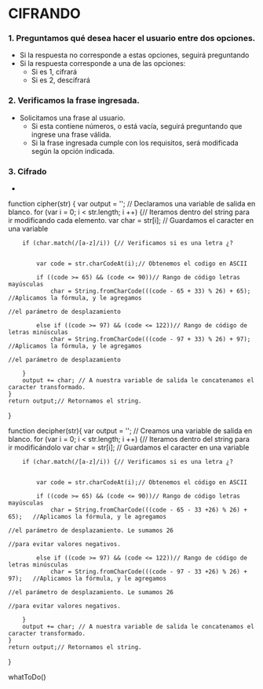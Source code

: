 # CIFRANDO


### 1. Preguntamos qué desea hacer el usuario entre dos opciones.

+ Si la respuesta no corresponde a estas opciones, seguirá preguntando
+ Si la respuesta corresponde a una de las opciones:
	- Si es 1, cifrará
	- Si es 2, descifrará

###	2. Verificamos la frase ingresada.
+ Solicitamos una frase al usuario.
	- Si esta contiene números, o está vacía, seguirá preguntando que ingrese una frase válida.
	- Si la frase ingresada cumple con los requisitos, será modificada según la opción indicada.

### 3. Cifrado
+ 





function cipher(str) {
	var output = '';	// Declaramos una variable de salida en blanco.
	for (var i = 0; i < str.length; i ++) {// Iteramos dentro del string para ir modificando cada elemento.
		var char = str[i];	// Guardamos el caracter en una variable

	
		if (char.match(/[a-z]/i)) {// Verificamos si es una letra ¿?


			var code = str.charCodeAt(i);// Obtenemos el codigo en ASCII
			
			if ((code >= 65) && (code <= 90))// Rango de código letras mayúsculas
				char = String.fromCharCode(((code - 65 + 33) % 26) + 65); 	//Aplicamos la fórmula, y le agregamos
																			//el parámetro de desplazamiento
			
			else if ((code >= 97) && (code <= 122))// Rango de código de letras minúsculas
				char = String.fromCharCode(((code - 97 + 33) % 26) + 97);	//Aplicamos la fórmula, y le agregamos
																			//el parámetro de desplazamiento

		}
		output += char;	// A nuestra variable de salida le concatenamos el caracter transformado.
	}
	return output;// Retornamos el string.
}


function decipher(str){
var output = '';	// Creamos una variable de salida en blanco.
	for (var i = 0; i < str.length; i ++) {// Iteramos dentro del string para ir modificándolo
		var char = str[i];	// Guardamos el caracter en una variable

	
		if (char.match(/[a-z]/i)) {// Verificamos si es una letra ¿?


			var code = str.charCodeAt(i);// Obtenemos el código en ASCII
			
			if ((code >= 65) && (code <= 90))// Rango de código letras mayúsculas
				char = String.fromCharCode(((code - 65 - 33 +26) % 26) + 65); 	//Aplicamos la fórmula, y le agregamos 
																				//el parámetro de desplazamiento. Le sumamos 26 
																				//para evitar valores negativos.
			
			else if ((code >= 97) && (code <= 122))// Rango de código de letras minúsculas
				char = String.fromCharCode(((code - 97 - 33 +26) % 26) + 97);	//Aplicamos la fórmula, y le agregamos
																				//el parámetro de desplazamiento. Le sumamos 26
																				//para evitar valores negativos.

		}
		output += char;	// A nuestra variable de salida le concatenamos el caracter transformado.
	}
	return output;// Retornamos el string.
}

whatToDo()
